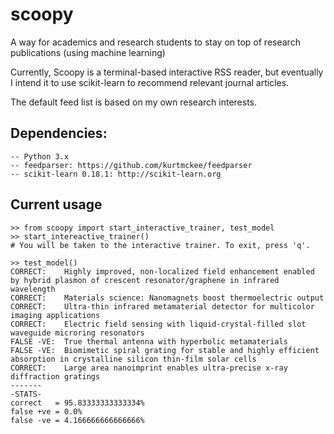 # scoopy
A way for academics and research students to stay on top of research publications (using machine learning)

Currently, Scoopy is a terminal-based interactive RSS reader, but eventually I intend it to use scikit-learn to recommend relevant journal articles.

The default feed list is based on my own research interests. 

## Dependencies:

```
-- Python 3.x
-- feedparser: https://github.com/kurtmckee/feedparser
-- scikit-learn 0.18.1: http://scikit-learn.org
```

## Current usage
```
>> from scoopy import start_interactive_trainer, test_model
>> start_intereactive_trainer()
# You will be taken to the interactive trainer. To exit, press 'q'.

>> test_model()
CORRECT:    Highly improved, non-localized field enhancement enabled by hybrid plasmon of crescent resonator/graphene in infrared wavelength
CORRECT:    Materials science: Nanomagnets boost thermoelectric output
CORRECT:    Ultra-thin infrared metamaterial detector for multicolor imaging applications
CORRECT:    Electric field sensing with liquid-crystal-filled slot waveguide microring resonators
FALSE -VE:  True thermal antenna with hyperbolic metamaterials
FALSE -VE:  Biomimetic spiral grating for stable and highly efficient absorption in crystalline silicon thin-film solar cells
CORRECT:    Large area nanoimprint enables ultra-precise x-ray diffraction gratings
-------
-STATS-
correct   = 95.83333333333334%
false +ve = 0.0%
false -ve = 4.166666666666666%

```
